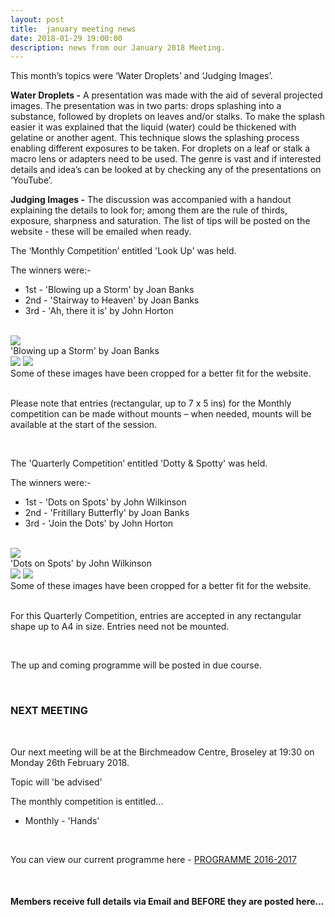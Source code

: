 ```yaml
---
layout: post
title:  january meeting news
date: 2018-01-29 19:00:00
description: news from our January 2018 Meeting.
---
```


This month’s topics were ‘Water Droplets’ and ‘Judging Images’. 

**Water Droplets -**
A presentation was made with the aid of several projected images.  The presentation was in two parts: drops splashing into a substance, followed by droplets on leaves and/or stalks. To make the splash easier it was explained that the liquid (water) could be thickened with gelatine or another agent. This technique slows the splashing process enabling different exposures to be taken. For droplets on a leaf or stalk a macro lens or adapters need to be used. The genre is vast and if interested details and idea’s can be looked at by checking any of the presentations on ‘YouTube’.

**Judging Images -**
The discussion was accompanied with a handout explaining the details to look for; among them are the rule of thirds, exposure, sharpness and saturation. The list of tips will be posted on the website - these will be emailed when ready.

The ‘Monthly Competition’ entitled 'Look Up' was held.

The winners were:-

<ul>
	<li>1st - 'Blowing up a Storm' by Joan Banks</li>
	<li>2nd - 'Stairway to Heaven' by Joan Banks</li>
	<li>3rd - 'Ah, there it is' by John Horton</li>
</ul>

<br>

<div class="img_row">
	<img class="col three" src="{{ site.baseurl }}/assets/img/Storm.jpg">
</div>
<div class="col three caption">
	'Blowing up a Storm' by Joan Banks
</div>

<div class="img_row">
	<img class="col two" src="{{ site.baseurl }}/assets/img/Stairway_to_Heaven_2.jpg">
	<img class="col one" src="{{ site.baseurl }}/assets/img/Ah_There_It_Is.jpg">
</div>
<div class="col three caption">
	Some of these images have been cropped for a better fit for the website.
</div>

<br>

Please note that entries (rectangular, up to 7 x 5 ins) for the Monthly competition can be made without mounts – when needed, mounts will be available at the start of the session. 

<br>

The 'Quarterly Competition’ entitled 'Dotty &amp; Spotty' was held.

The winners were:-

<ul>
	<li>1st - 'Dots on Spots'  by John Wilkinson</li>
	<li>2nd - 'Fritillary Butterfly' by Joan Banks</li>
	<li>3rd - 'Join the Dots' by John Horton</li>
</ul>

<br>

<div class="img_row">
	<img class="col three" src="{{ site.baseurl }}/assets/img/Dots_on_Spots.jpg">
</div>
<div class="col three caption">
	'Dots on Spots'  by John Wilkinson
</div>

<div class="img_row">
	<img class="col two" src="{{ site.baseurl }}/assets/img/Flittilary.jpg">
	<img class="col one" src="{{ site.baseurl }}/assets/img/Join_the_Dots.jpg">
</div>
<div class="col three caption">
	Some of these images have been cropped for a better fit for the website.
</div>

<br>

For this Quarterly Competition, entries are accepted in any rectangular shape up to A4 in size. Entries need not be mounted.

<br>

The up and coming programme will be posted in due course.

<br>

### NEXT MEETING
<br>

Our next meeting will be at the Birchmeadow Centre, Broseley at 19:30 on Monday 26th February 2018. 

Topic will 'be advised'

The monthly competition is entitled...
<ul>
<li>Monthly - 'Hands'</li>
</ul>

<br>

You can view our current programme here - <a href="{{ site.baseurl }}/programme/2016-09-01-Forward-Programme-2016-2017">PROGRAMME 2016-2017</a>

<br>

#### Members receive full details via Email and BEFORE they are posted here...

<br>